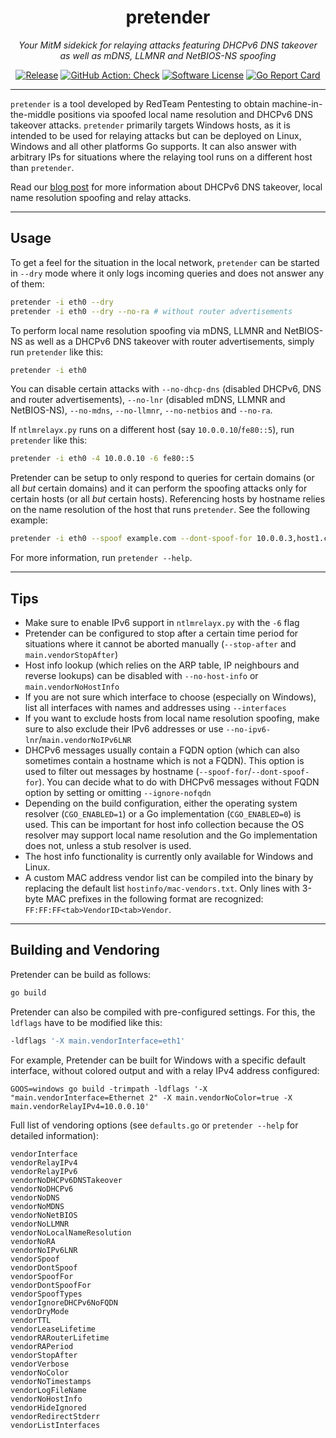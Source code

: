 <p align="center">
  <h1 align="center"><b>pretender</b></h1>
  <p align="center"><i>Your MitM sidekick for relaying attacks featuring DHCPv6 DNS takeover<br>as well as mDNS, LLMNR and NetBIOS-NS spoofing</i></p>
  <p align="center">
    <a href="https://github.com/RedTeamPentesting/pretender/releases/latest"><img alt="Release" src="https://img.shields.io/github/release/RedTeamPentesting/pretender.svg?style=for-the-badge"></a>
    <a href="https://github.com/RedTeamPentesting/pretender?workflow=Check"><img alt="GitHub Action: Check" src="https://img.shields.io/github/workflow/status/RedTeamPentesting/pretender/Build?label=Build&style=for-the-badge"></a>
    <a href="/LICENSE"><img alt="Software License" src="https://img.shields.io/badge/license-MIT-brightgreen.svg?style=for-the-badge"></a>
    <a href="https://goreportcard.com/report/github.com/RedTeamPentesting/pretender"><img alt="Go Report Card" src="https://goreportcard.com/badge/github.com/RedTeamPentesting/pretender?style=for-the-badge"></a>
  </p>
</p>

---

`pretender` is a tool developed by RedTeam Pentesting to obtain
machine-in-the-middle positions via spoofed local name resolution and DHCPv6 DNS
takeover attacks. `pretender` primarily targets Windows hosts, as it is intended
to be used for relaying attacks but can be deployed on Linux, Windows and all
other platforms Go supports. It can also answer with arbitrary IPs for
situations where the relaying tool runs on a different host than `pretender`.

Read our [blog
post](https://blog.redteam-pentesting.de/2022/introducing-pretender) for more
information about DHCPv6 DNS takeover, local name resolution spoofing and relay
attacks.

---

## Usage

To get a feel for the situation in the local network, `pretender` can be started
in `--dry` mode where it only logs incoming queries and does not answer any of
them:

```sh
pretender -i eth0 --dry
pretender -i eth0 --dry --no-ra # without router advertisements
```

To perform local name resolution spoofing via mDNS, LLMNR and NetBIOS-NS as well
as a DHCPv6 DNS takeover with router advertisements, simply run `pretender` like
this:

```sh
pretender -i eth0
```

You can disable certain attacks with `--no-dhcp-dns` (disabled DHCPv6, DNS and
router advertisements), `--no-lnr` (disabled mDNS, LLMNR and NetBIOS-NS),
`--no-mdns`, `--no-llmnr`, `--no-netbios` and `--no-ra`.

If `ntlmrelayx.py` runs on a different host (say `10.0.0.10`/`fe80::5`), run
`pretender` like this:

```sh
pretender -i eth0 -4 10.0.0.10 -6 fe80::5
```

Pretender can be setup to only respond to queries for certain domains (or all
_but_ certain domains) and it can perform the spoofing attacks only for certain
hosts (or all _but_ certain hosts). Referencing hosts by hostname relies on the
name resolution of the host that runs `pretender`. See the following example:

```sh
pretender -i eth0 --spoof example.com --dont-spoof-for 10.0.0.3,host1.corp,fe80::f --ignore-nofqdn
```

For more information, run `pretender --help`.

---

## Tips

- Make sure to enable IPv6 support in `ntlmrelayx.py` with the `-6` flag
- Pretender can be configured to stop after a certain time period for situations
  where it cannot be aborted manually (`--stop-after` and
  `main.vendorStopAfter`)
- Host info lookup (which relies on the ARP table, IP neighbours and reverse
  lookups) can be disabled with `--no-host-info` or `main.vendorNoHostInfo`
- If you are not sure which interface to choose (especially on Windows), list
  all interfaces with names and addresses using `--interfaces`
- If you want to exclude hosts from local name resolution spoofing, make sure to
  also exclude their IPv6 addresses or use `--no-ipv6-lnr`/`main.vendorNoIPv6LNR`
- DHCPv6 messages usually contain a FQDN option (which can also sometimes
  contain a hostname which is not a FQDN). This option is used to filter out
  messages by hostname (`--spoof-for`/`--dont-spoof-for`). You can decide what
  to do with DHCPv6 messages without FQDN option by setting or omitting
  `--ignore-nofqdn`
- Depending on the build configuration, either the operating system resolver
  (`CGO_ENABLED=1`) or a Go implementation (`CGO_ENABLED=0`) is used. This can
  be important for host info collection because the OS resolver may support
  local name resolution and the Go implementation does not, unless a stub
  resolver is used.
- The host info functionality is currently only available for Windows and Linux.
- A custom MAC address vendor list can be compiled into the binary by replacing
  the default list `hostinfo/mac-vendors.txt`. Only lines with 3-byte MAC
  prefixes in the following format are recognized:
  `FF:FF:FF<tab>VendorID<tab>Vendor`.

---

## Building and Vendoring

Pretender can be build as follows:

```sh
go build
```

Pretender can also be compiled with pre-configured settings. For this, the
`ldflags` have to be modified like this:

```sh
-ldflags '-X main.vendorInterface=eth1'
```

For example, Pretender can be built for Windows with a specific default
interface, without colored output and with a relay IPv4 address configured:

```
GOOS=windows go build -trimpath -ldflags '-X "main.vendorInterface=Ethernet 2" -X main.vendorNoColor=true -X main.vendorRelayIPv4=10.0.0.10'
```

Full list of vendoring options (see `defaults.go` or `pretender --help` for
detailed information):

```
vendorInterface
vendorRelayIPv4
vendorRelayIPv6
vendorNoDHCPv6DNSTakeover
vendorNoDHCPv6
vendorNoDNS
vendorNoMDNS
vendorNoNetBIOS
vendorNoLLMNR
vendorNoLocalNameResolution
vendorNoRA
vendorNoIPv6LNR
vendorSpoof
vendorDontSpoof
vendorSpoofFor
vendorDontSpoofFor
vendorSpoofTypes
vendorIgnoreDHCPv6NoFQDN
vendorDryMode
vendorTTL
vendorLeaseLifetime
vendorRARouterLifetime
vendorRAPeriod
vendorStopAfter
vendorVerbose
vendorNoColor
vendorNoTimestamps
vendorLogFileName
vendorNoHostInfo
vendorHideIgnored
vendorRedirectStderr
vendorListInterfaces
```
